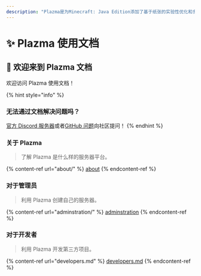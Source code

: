 ```yaml
---
description: "Plazma是为Minecraft: Java Edition添加了基于纸张的实验性优化和多种游戏机制定制功能的开源服务器平台。"
---
```


# ✨ Plazma 使用文档

## 👋 欢迎来到 Plazma 文档

欢迎访问 Plazma 使用文档！

{% hint style="info" %}

### 无法通过文档解决问题吗？

[官方 Discord 服务器](https://discord.gg/MmfC52K8A8)或者[GitHub 问题](https://github.com/PlazmaMC/PlazmaBukkit/issues)向社区提问！
{% endhint %}

### 关于 Plazma

> 了解 Plazma 是什么样的服务器平台。

{% content-ref url="about/" %}
[about](about/)
{% endcontent-ref %}

### 对于管理员

> 利用 Plazma 创建自己的服务器。

{% content-ref url="adminstration/" %}
[adminstration](adminstration/)
{% endcontent-ref %}

### 对于开发者

> 利用 Plazma 开发第三方项目。

{% content-ref url="developers.md" %}
[developers.md](developers.md)
{% endcontent-ref %}
